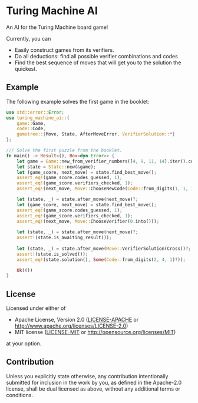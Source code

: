 # Turing Machine AI

An AI for the Turing Machine board game!

Currently, you can
- Easily construct games from its verifiers.
- Do all deductions: find all possible verifier combinations and codes
- Find the best sequence of moves that will get you to the solution the quickest.

## Example
The following example solves the first game in the booklet:

```rust
use std::error::Error;
use turing_machine_ai::{
    game::Game,
    code::Code,
    gametree::{Move, State, AfterMoveError, VerifierSolution::*}
};

/// Solve the first puzzle from the booklet.
fn main() -> Result<(), Box<dyn Error>> {
    let game = Game::new_from_verifier_numbers([4, 9, 11, 14].iter().copied());
    let state = State::new(&game);
    let (game_score, next_move) = state.find_best_move();
    assert_eq!(game_score.codes_guessed, 1);
    assert_eq!(game_score.verifiers_checked, 1);
    assert_eq!(next_move, Move::ChooseNewCode(Code::from_digits(1, 1, 1)?));

    let (state, _) = state.after_move(next_move)?;
    let (game_score, next_move) = state.find_best_move();
    assert_eq!(game_score.codes_guessed, 1);
    assert_eq!(game_score.verifiers_checked, 1);
    assert_eq!(next_move, Move::ChooseVerifier(0.into()));
    
    let (state, _) = state.after_move(next_move)?;
    assert!(state.is_awaiting_result());
    
    let (state, _) = state.after_move(Move::VerifierSolution(Cross))?;
    assert!(state.is_solved());
    assert_eq!(state.solution(), Some(Code::from_digits(2, 4, 1)?));

    Ok(())
}
```

## License

Licensed under either of

 * Apache License, Version 2.0
   ([LICENSE-APACHE](LICENSE-APACHE) or <http://www.apache.org/licenses/LICENSE-2.0>)
 * MIT license
   ([LICENSE-MIT](LICENSE-MIT) or <http://opensource.org/licenses/MIT>)

at your option.

## Contribution

Unless you explicitly state otherwise, any contribution intentionally submitted
for inclusion in the work by you, as defined in the Apache-2.0 license, shall be
dual licensed as above, without any additional terms or conditions.
